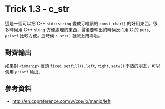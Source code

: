 # Trick 1.3 - c_str

這是一個可以把 C++ `std::string` 變成可唯讀的 `const char[]` 的好用東西。很多時候用 C++ string 方便處理的東西，最後要輸出的時候反而用 C 的 `puts`, `printf` 比較方便。這時候 `c_str()` 就派上用場啦。

## 對齊輸出

如果對 `<iomanip>` 裡頭 `fixed`, `setfill()`, `left`, `right`, `setw()` 不熟的朋友，可以使用 `printf` 輸出。

## 參考資料

* http://en.cppreference.com/w/cpp/io/manip/left
